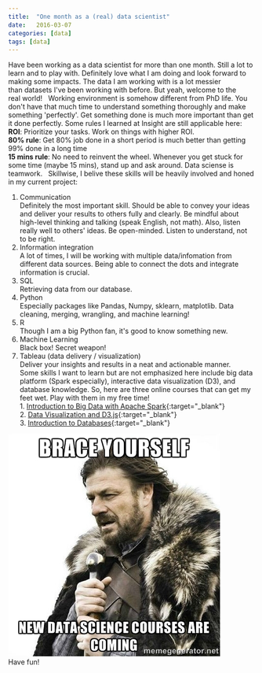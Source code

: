 ```yaml
---
title:  "One month as a (real) data scientist"
date:   2016-03-07
categories: [data]
tags: [data]
---
```

Have been working as a data scientist for more than one month. Still a lot to learn and to play with. Definitely love what I am doing and look forward to making some impacts. The data I am working with is a lot messier than datasets I've been working with before. But yeah, welcome to the real world!   
Working environment is somehow different from PhD life. You don't have that much time to understand something thoroughly and make something 'perfectly'. Get something done is much more important than get it done perfectly. Some rules I learned at Insight are still applicable here:  
**ROI**: Prioritize your tasks. Work on things with higher ROI.  
**80% rule**: Get 80% job done in a short period is much better than getting 99% done in a long time  
**15 mins rule**: No need to reinvent the wheel. Whenever you get stuck for some time (maybe 15 mins), stand up and ask around. Data sciense is teamwork.   
Skillwise, I belive these skills will be heavily involved and honed in my current project:  
1. Communication  
Definitely the most important skill. Should be able to convey your ideas and deliver your results to others fully and clearly. Be mindful about high-level thinking and talking (speak English, not math). Also, listen really well to others' ideas. Be open-minded. Listen to understand, not to be right.  
2. Information integration  
A lot of times, I will be working with multiple data/infomation from different data sources. Being able to connect the dots and integrate information is crucial.  
3. SQL  
Retrieving data from our database.   
4. Python  
Especially packages like Pandas, Numpy, sklearn, matplotlib. Data cleaning, merging, wrangling, and machine learning!  
5. R  
Though I am a big Python fan, it's good to know something new.   
6. Machine Learning  
Black box! Secret weapon!  
7. Tableau (data delivery / visualization)  
Deliver your insights and results in a neat and actionable manner.  
Some skills I want to learn but are not emphasized here include big data platform (Spark especially), interactive data visualization (D3), and database knowledge. So, here are three online courses that can get my feet wet. Play with them in my free time!  
1. [Introduction to Big Data with Apache Spark](https://www.edx.org/course/introduction-big-data-apache-spark-uc-berkeleyx-cs100-1x){:target="_blank"}    
2. [Data Visualization and D3.js](https://www.udacity.com/course/data-visualization-and-d3js--ud507){:target="_blank"}    
3. [Introduction to Databases](https://lagunita.stanford.edu/courses/Engineering/db/2014_1/about){:target="_blank"}    

![braceyourself](/images/blogs/braceyourself.jpg)  
Have fun! 